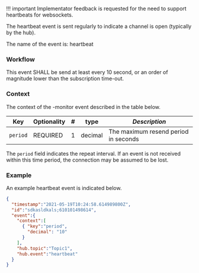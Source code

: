 !!! important Implementator feedback is requested for the need to support heartbeats for websockets.


The heartbeat event is sent regularly to indicate a channel is open (typically by the hub).

The name of the event is: heartbeat

### Workflow
This event SHALL be send at least every 10 second, or an order of magnitude lower than the subscription time-out.

### Context
The context of the -monitor event described in the table below.

| Key       | Optionality   | #   | type      | *Description*       |
|-----------|:--------------|-----|-----------|---------------------|
| `period` | REQUIRED      | 1   | decimal   | The maximum resend period in seconds |

The `period` field indicates the repeat interval. If an event is not received within this time period, the connection may be assumed to be lost.

### Example

An example heartbeat event is indicated below.

````json
{
  "timestamp":"2021-05-19T10:24:58.614989800Z",
  "id":"sdkasldkals;610101498614",
  "event":{
    "context":[
      { "key":"period",
        "decimal": "10"
      }
    ],
    "hub.topic":"Topic1",
    "hub.event":"heartbeat"
  }
}
